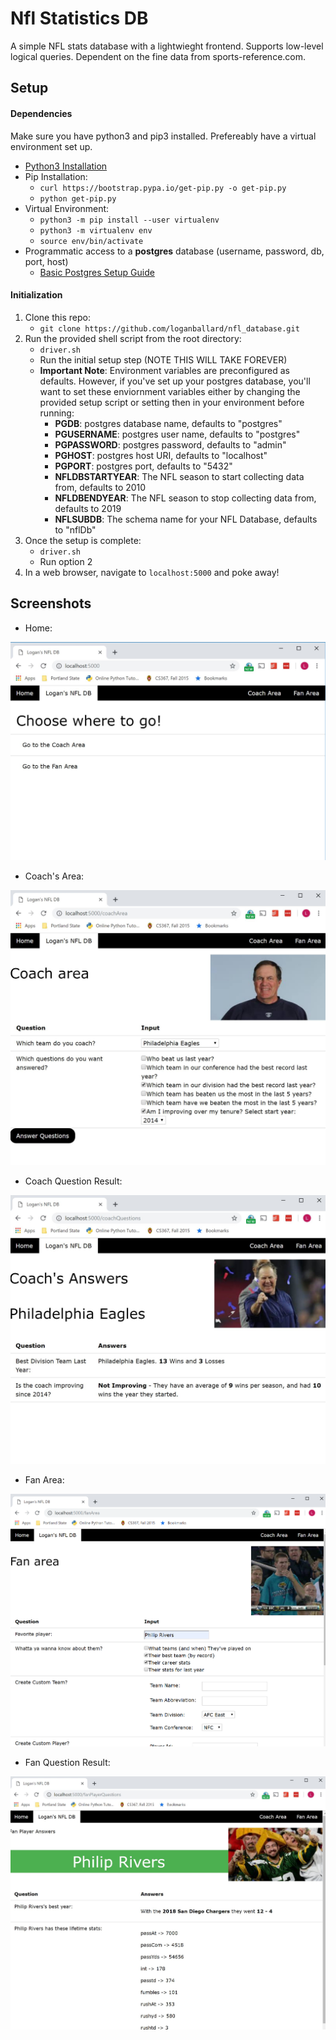 # Nfl Statistics DB

A simple NFL stats database with a lightwieght frontend.  Supports low-level logical queries.  Dependent on the fine data from sports-reference.com.

## Setup

#### Dependencies
Make sure you have python3 and pip3 installed.  Prefereably have a virtual environment set up.

* [Python3 Installation](https://www.python.org/downloads/)
* Pip Installation: 
    * `curl https://bootstrap.pypa.io/get-pip.py -o get-pip.py`
    * `python get-pip.py`
* Virtual Environment:
    * `python3 -m pip install --user virtualenv`
    * `python3 -m virtualenv env`
    * `source env/bin/activate`
* Programmatic access to a __postgres__ database (username, password, db, port, host)
    * [Basic Postgres Setup Guide](https://www.techrepublic.com/blog/diy-it-guy/diy-a-postgresql-database-server-setup-anyone-can-handle/)

#### Initialization
1. Clone this repo:
    * `git clone https://github.com/loganballard/nfl_database.git`
2. Run the provided shell script from the root directory:
    * `driver.sh`
    * Run the initial setup step (NOTE THIS WILL TAKE FOREVER)
    * __Important Note__: Environment variables are preconfigured as defaults. However, if you've set up your postgres database, you'll want to set these enviornment variables either by changing the provided setup script or setting then in your environment before running:
        * __PGDB__: postgres database name, defaults to "postgres"
        * __PGUSERNAME__: postgres user name, defaults to "postgres"
        * __PGPASSWORD__: postgres password, defaults to "admin"
        * __PGHOST__: postgres host URI, defaults to "localhost"
        * __PGPORT__: postgres port, defaults to "5432"
        * __NFLDBSTARTYEAR__: The NFL season to start collecting data from, defaults to 2010
        * __NFLDBENDYEAR__: The NFL season to stop collecting data from, defaults to 2019
        * __NFLSUBDB__: The schema name for your NFL Database, defaults to "nflDb"
3. Once the setup is complete:
    * `driver.sh`
    * Run option 2
4. In a web browser, navigate to `localhost:5000` and poke away!

## Screenshots

* Home:

![Home](screenshots/home.jpg)

* Coach's Area:

![Coach Area](screenshots/coach.jpg)

* Coach Question Result:

![Coach Question Result](screenshots/coachAnswer.jpg)

* Fan Area:

![Fan Area](screenshots/fan.png)

* Fan Question Result:

![Fan Question Result](screenshots/fanAnswer.jpg)
